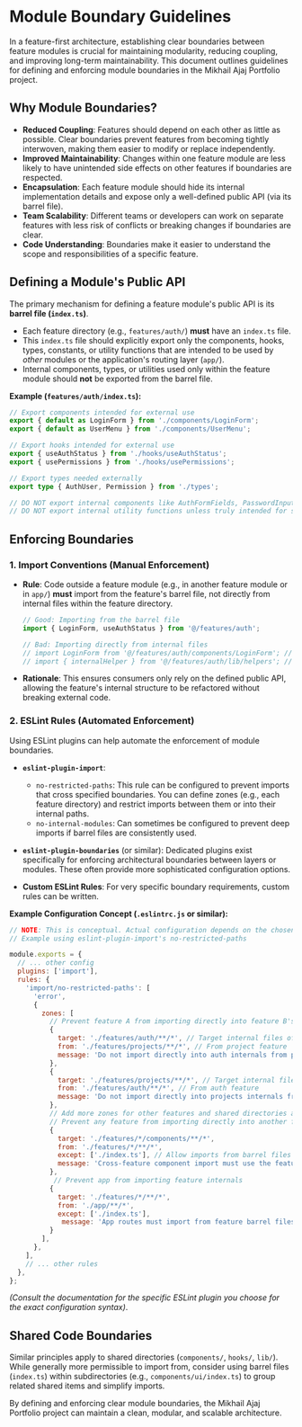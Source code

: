 # Module Boundary Guidelines

In a feature-first architecture, establishing clear boundaries between feature modules is crucial for maintaining modularity, reducing coupling, and improving long-term maintainability. This document outlines guidelines for defining and enforcing module boundaries in the Mikhail Ajaj Portfolio project.

## Why Module Boundaries?

-   **Reduced Coupling**: Features should depend on each other as little as possible. Clear boundaries prevent features from becoming tightly interwoven, making them easier to modify or replace independently.
-   **Improved Maintainability**: Changes within one feature module are less likely to have unintended side effects on other features if boundaries are respected.
-   **Encapsulation**: Each feature module should hide its internal implementation details and expose only a well-defined public API (via its barrel file).
-   **Team Scalability**: Different teams or developers can work on separate features with less risk of conflicts or breaking changes if boundaries are clear.
-   **Code Understanding**: Boundaries make it easier to understand the scope and responsibilities of a specific feature.

## Defining a Module's Public API

The primary mechanism for defining a feature module's public API is its **barrel file (`index.ts`)**.

-   Each feature directory (e.g., `features/auth/`) **must** have an `index.ts` file.
-   This `index.ts` file should explicitly export only the components, hooks, types, constants, or utility functions that are intended to be used by *other* modules or the application's routing layer (`app/`).
-   Internal components, types, or utilities used only within the feature module should **not** be exported from the barrel file.

**Example (`features/auth/index.ts`):**

```typescript
// Export components intended for external use
export { default as LoginForm } from './components/LoginForm';
export { default as UserMenu } from './components/UserMenu';

// Export hooks intended for external use
export { useAuthStatus } from './hooks/useAuthStatus';
export { usePermissions } from './hooks/usePermissions';

// Export types needed externally
export type { AuthUser, Permission } from './types';

// DO NOT export internal components like AuthFormFields, PasswordInput, etc.
// DO NOT export internal utility functions unless truly intended for sharing.
```

## Enforcing Boundaries

### 1. Import Conventions (Manual Enforcement)

-   **Rule**: Code outside a feature module (e.g., in another feature module or in `app/`) **must** import from the feature's barrel file, not directly from internal files within the feature directory.

    ```typescript
    // Good: Importing from the barrel file
    import { LoginForm, useAuthStatus } from '@/features/auth';

    // Bad: Importing directly from internal files
    // import LoginForm from '@/features/auth/components/LoginForm'; // Avoid!
    // import { internalHelper } from '@/features/auth/lib/helpers'; // Avoid!
    ```

-   **Rationale**: This ensures consumers only rely on the defined public API, allowing the feature's internal structure to be refactored without breaking external code.

### 2. ESLint Rules (Automated Enforcement)

Using ESLint plugins can help automate the enforcement of module boundaries.

-   **`eslint-plugin-import`**:
    *   `no-restricted-paths`: This rule can be configured to prevent imports that cross specified boundaries. You can define zones (e.g., each feature directory) and restrict imports between them or into their internal paths.
    *   `no-internal-modules`: Can sometimes be configured to prevent deep imports if barrel files are consistently used.

-   **`eslint-plugin-boundaries`** (or similar): Dedicated plugins exist specifically for enforcing architectural boundaries between layers or modules. These often provide more sophisticated configuration options.

-   **Custom ESLint Rules**: For very specific boundary requirements, custom rules can be written.

**Example Configuration Concept (`.eslintrc.js` or similar):**

```javascript
// NOTE: This is conceptual. Actual configuration depends on the chosen plugin.
// Example using eslint-plugin-import's no-restricted-paths

module.exports = {
  // ... other config
  plugins: ['import'],
  rules: {
    'import/no-restricted-paths': [
      'error',
      {
        zones: [
          // Prevent feature A from importing directly into feature B's internals
          {
            target: './features/auth/**/*', // Target internal files of auth
            from: './features/projects/**/*', // From project feature
            message: 'Do not import directly into auth internals from projects. Use "@/features/auth" barrel file.',
          },
          {
            target: './features/projects/**/*', // Target internal files of projects
            from: './features/auth/**/*', // From auth feature
            message: 'Do not import directly into projects internals from auth. Use "@/features/projects" barrel file.',
          },
          // Add more zones for other features and shared directories as needed
          // Prevent any feature from importing directly into another feature's components/hooks/lib etc.
          {
            target: './features/*/components/**/*',
            from: './features/*/**/*',
            except: ['./index.ts'], // Allow imports from barrel files
            message: 'Cross-feature component import must use the feature barrel file.',
          },
           // Prevent app from importing feature internals
          {
            target: './features/*/**/*',
            from: './app/**/*',
            except: ['./index.ts'],
             message: 'App routes must import from feature barrel files, not internals.',
          }
        ],
      },
    ],
    // ... other rules
  },
};
```

*(Consult the documentation for the specific ESLint plugin you choose for the exact configuration syntax)*.

## Shared Code Boundaries

Similar principles apply to shared directories (`components/`, `hooks/`, `lib/`). While generally more permissible to import from, consider using barrel files (`index.ts`) within subdirectories (e.g., `components/ui/index.ts`) to group related shared items and simplify imports.

By defining and enforcing clear module boundaries, the Mikhail Ajaj Portfolio project can maintain a clean, modular, and scalable architecture.